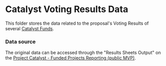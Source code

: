 # Catalyst Voting Results Data

This folder stores the data related to the proposal's Voting Results of several [Catalyst Funds](https://cardano.ideascale.com/c/).

### Data source
The original data can be accessed through the "Results Sheets Output" on the [Project Catalyst - Funded Projects Reporting (public MVP)](https://bit.ly/FundedProjectsReporting).

